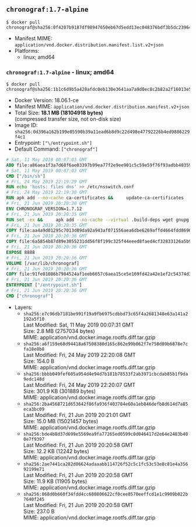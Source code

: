 ## `chronograf:1.7-alpine`

```console
$ docker pull chronograf@sha256:0f4207b9187df98947650eb67d5edd13ec048376bdf3b5dc239644779a78e022
```

-	Manifest MIME: `application/vnd.docker.distribution.manifest.list.v2+json`
-	Platforms:
	-	linux; amd64

### `chronograf:1.7-alpine` - linux; amd64

```console
$ docker pull chronograf@sha256:1b1c6d9b5a428afdc0eb130e3641aa7a9d0ec8c2b82a2f16013e528d19c28c9b
```

-	Docker Version: 18.06.1-ce
-	Manifest MIME: `application/vnd.docker.distribution.manifest.v2+json`
-	Total Size: **18.1 MB (18104918 bytes)**  
	(compressed transfer size, not on-disk size)
-	Image ID: `sha256:0d396a162b199e05590b39a11ead6b8d9c22d498e47792226b4ed9886229f4c1`
-	Entrypoint: `["\/entrypoint.sh"]`
-	Default Command: `["chronograf"]`

```dockerfile
# Sat, 11 May 2019 00:07:03 GMT
ADD file:a86aea1f3a7d68f6ae03397b99ea77f2e9ee901c5c59e59f76f93adbb4035913 in / 
# Sat, 11 May 2019 00:07:03 GMT
CMD ["/bin/sh"]
# Fri, 24 May 2019 22:19:29 GMT
RUN echo 'hosts: files dns' >> /etc/nsswitch.conf
# Fri, 24 May 2019 22:19:30 GMT
RUN apk add --no-cache ca-certificates &&     update-ca-certificates
# Fri, 21 Jun 2019 20:20:30 GMT
ENV CHRONOGRAF_VERSION=1.7.12
# Fri, 21 Jun 2019 20:20:35 GMT
RUN set -ex &&     apk add --no-cache --virtual .build-deps wget gnupg tar &&     for key in         05CE15085FC09D18E99EFB22684A14CF2582E0C5 ;     do         gpg --keyserver ha.pool.sks-keyservers.net --recv-keys "$key" ||         gpg --keyserver pgp.mit.edu --recv-keys "$key" ||         gpg --keyserver keyserver.pgp.com --recv-keys "$key" ;     done &&     wget --no-verbose https://dl.influxdata.com/chronograf/releases/chronograf-${CHRONOGRAF_VERSION}-static_linux_amd64.tar.gz.asc &&     wget --no-verbose https://dl.influxdata.com/chronograf/releases/chronograf-${CHRONOGRAF_VERSION}-static_linux_amd64.tar.gz &&     gpg --batch --verify chronograf-${CHRONOGRAF_VERSION}-static_linux_amd64.tar.gz.asc chronograf-${CHRONOGRAF_VERSION}-static_linux_amd64.tar.gz &&     mkdir -p /usr/src &&     tar -C /usr/src -xzf chronograf-${CHRONOGRAF_VERSION}-static_linux_amd64.tar.gz &&     rm -f /usr/src/chronograf-*/chronograf.conf &&     chmod +x /usr/src/chronograf-*/* &&     cp -a /usr/src/chronograf-*/* /usr/bin/ &&     rm -rf *.tar.gz* /usr/src /root/.gnupg &&     apk del .build-deps
# Fri, 21 Jun 2019 20:20:35 GMT
COPY file:aa4a9d01295c7013d89da92a943af071556aea6dbe6269affd4664fdd86969b8 in /usr/share/chronograf/LICENSE 
# Fri, 21 Jun 2019 20:20:36 GMT
COPY file:6a5854b87d89e3055231dd56f8f199c325f44eeed8faed4cf32833126a5b9cd9 in /usr/share/chronograf/agpl-3.0.md 
# Fri, 21 Jun 2019 20:20:36 GMT
EXPOSE 8888
# Fri, 21 Jun 2019 20:20:36 GMT
VOLUME [/var/lib/chronograf]
# Fri, 21 Jun 2019 20:20:36 GMT
COPY file:91fe01086b7984524af1eeb6657c6aea15ce5e169fd42a42e1ef2c54374d30a2 in /entrypoint.sh 
# Fri, 21 Jun 2019 20:20:36 GMT
ENTRYPOINT ["/entrypoint.sh"]
# Fri, 21 Jun 2019 20:20:36 GMT
CMD ["chronograf"]
```

-	Layers:
	-	`sha256:e7c96db7181be991f19a9fb6975cdbbd73c65f4a2681348e63a141a2192a5f10`  
		Last Modified: Sat, 11 May 2019 00:07:31 GMT  
		Size: 2.8 MB (2757034 bytes)  
		MIME: application/vnd.docker.image.rootfs.diff.tar.gzip
	-	`sha256:a6f159e68d94418a67508380d165c862e99b062f7e750d89b6878e7cfa18e8b8`  
		Last Modified: Fri, 24 May 2019 22:20:08 GMT  
		Size: 154.0 B  
		MIME: application/vnd.docker.image.rootfs.diff.tar.gzip
	-	`sha256:bbbb049fef605a954d4e94d7b181b78533f2ab3971cbcdab85b1f9da9edc148d`  
		Last Modified: Fri, 24 May 2019 22:20:07 GMT  
		Size: 301.9 KB (301889 bytes)  
		MIME: application/vnd.docker.image.rootfs.diff.tar.gzip
	-	`sha256:2ba4568721d653642f86fa936f403784e60a1eb846defb8d614d7a85eca3bc09`  
		Last Modified: Fri, 21 Jun 2019 20:21:01 GMT  
		Size: 15.0 MB (15021457 bytes)  
		MIME: application/vnd.docker.image.rootfs.diff.tar.gzip
	-	`sha256:bde4b8d37d699e5569ea9fa77265ed0599c0d046417d2e64e2483b400e7f9397`  
		Last Modified: Fri, 21 Jun 2019 20:20:58 GMT  
		Size: 12.2 KB (12242 bytes)  
		MIME: application/vnd.docker.image.rootfs.diff.tar.gzip
	-	`sha256:2ae7441ca282d06624adaaabb114726f52c5c1fc53c53e8c81e4a35692199e71`  
		Last Modified: Fri, 21 Jun 2019 20:20:58 GMT  
		Size: 11.9 KB (11905 bytes)  
		MIME: application/vnd.docker.image.rootfs.diff.tar.gzip
	-	`sha256:868d0b660f34fdd4cc680806622cf0cee8570eeffcd1e1c9909b022b7640f245`  
		Last Modified: Fri, 21 Jun 2019 20:20:58 GMT  
		Size: 237.0 B  
		MIME: application/vnd.docker.image.rootfs.diff.tar.gzip
